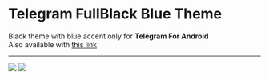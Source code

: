 
# Telegram FullBlack Blue Theme
Black theme with blue accent only for **Telegram For Android**  
Also available with [this link](https://t.me/addtheme/FullBlackBlue)  
____
![](https://i.imgur.com/0C80vgx.png) ![](https://i.imgur.com/Lb0VuvA.png)  
